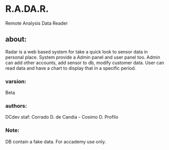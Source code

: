 # R.A.DA.R.
Remote Analysis Data Reader

## about:
Radar is a web based system for take a quick look to sensor data in personal place.
System provide a Admin panel and user panel too.
Admin can add other accounts, add sensor to db, modify customer data.
User can read data and have a chart to display that in a specific period.

### varsion:
Beta

### authors:
DCdev staf: Corrado D. de Candia - Cosimo D. Profilo

### Note:
DB contain a fake data. For accademy use only.
